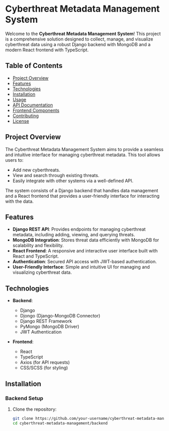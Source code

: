 # Cyberthreat Metadata Management System

Welcome to the **Cyberthreat Metadata Management System**! This project is a comprehensive solution designed to collect, manage, and visualize cyberthreat data using a robust Django backend with MongoDB and a modern React frontend with TypeScript.

## Table of Contents

- [Project Overview](#project-overview)
- [Features](#features)
- [Technologies](#technologies)
- [Installation](#installation)
- [Usage](#usage)
- [API Documentation](#api-documentation)
- [Frontend Components](#frontend-components)
- [Contributing](#contributing)
- [License](#license)

## Project Overview

The Cyberthreat Metadata Management System aims to provide a seamless and intuitive interface for managing cyberthreat metadata. This tool allows users to:
- Add new cyberthreats.
- View and search through existing threats.
- Easily integrate with other systems via a well-defined API.

The system consists of a Django backend that handles data management and a React frontend that provides a user-friendly interface for interacting with the data.

## Features

- **Django REST API**: Provides endpoints for managing cyberthreat metadata, including adding, viewing, and querying threats.
- **MongoDB Integration**: Stores threat data efficiently with MongoDB for scalability and flexibility.
- **React Frontend**: A responsive and interactive user interface built with React and TypeScript.
- **Authentication**: Secured API access with JWT-based authentication.
- **User-Friendly Interface**: Simple and intuitive UI for managing and visualizing cyberthreat data.

## Technologies

- **Backend**:
  - Django
  - Djongo (Django-MongoDB Connector)
  - Django REST Framework
  - PyMongo (MongoDB Driver)
  - JWT Authentication

- **Frontend**:
  - React
  - TypeScript
  - Axios (for API requests)
  - CSS/SCSS (for styling)

## Installation

### Backend Setup

1. Clone the repository:

   ```bash
   git clone https://github.com/your-username/cyberthreat-metadata-management.git
   cd cyberthreat-metadata-management/backend
